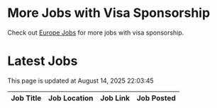 # More Jobs with Visa Sponsorship

Check out [Europe Jobs](https://github.com/sureshparimi/europejobs#latest-jobs) for more jobs with visa sponsorship.

# Latest Jobs

This page is updated at August 14, 2025 22:03:45

| Job Title | Job Location | Job Link | Job Posted |
| --- | --- | --- | --- |
